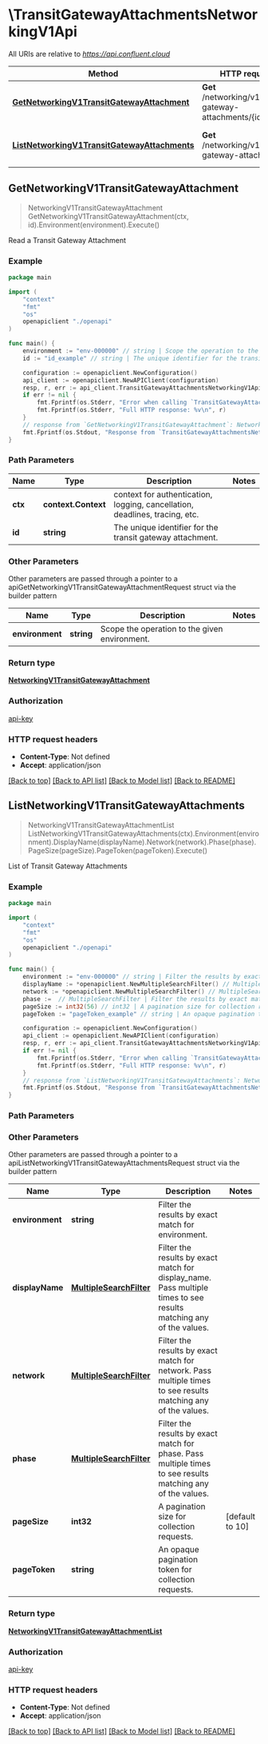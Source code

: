 # \TransitGatewayAttachmentsNetworkingV1Api

All URIs are relative to *https://api.confluent.cloud*

Method | HTTP request | Description
------------- | ------------- | -------------
[**GetNetworkingV1TransitGatewayAttachment**](TransitGatewayAttachmentsNetworkingV1Api.md#GetNetworkingV1TransitGatewayAttachment) | **Get** /networking/v1/transit-gateway-attachments/{id} | Read a Transit Gateway Attachment
[**ListNetworkingV1TransitGatewayAttachments**](TransitGatewayAttachmentsNetworkingV1Api.md#ListNetworkingV1TransitGatewayAttachments) | **Get** /networking/v1/transit-gateway-attachments | List of Transit Gateway Attachments



## GetNetworkingV1TransitGatewayAttachment

> NetworkingV1TransitGatewayAttachment GetNetworkingV1TransitGatewayAttachment(ctx, id).Environment(environment).Execute()

Read a Transit Gateway Attachment



### Example

```go
package main

import (
    "context"
    "fmt"
    "os"
    openapiclient "./openapi"
)

func main() {
    environment := "env-000000" // string | Scope the operation to the given environment.
    id := "id_example" // string | The unique identifier for the transit gateway attachment.

    configuration := openapiclient.NewConfiguration()
    api_client := openapiclient.NewAPIClient(configuration)
    resp, r, err := api_client.TransitGatewayAttachmentsNetworkingV1Api.GetNetworkingV1TransitGatewayAttachment(context.Background(), id).Environment(environment).Execute()
    if err != nil {
        fmt.Fprintf(os.Stderr, "Error when calling `TransitGatewayAttachmentsNetworkingV1Api.GetNetworkingV1TransitGatewayAttachment``: %v\n", err)
        fmt.Fprintf(os.Stderr, "Full HTTP response: %v\n", r)
    }
    // response from `GetNetworkingV1TransitGatewayAttachment`: NetworkingV1TransitGatewayAttachment
    fmt.Fprintf(os.Stdout, "Response from `TransitGatewayAttachmentsNetworkingV1Api.GetNetworkingV1TransitGatewayAttachment`: %v\n", resp)
}
```

### Path Parameters


Name | Type | Description  | Notes
------------- | ------------- | ------------- | -------------
**ctx** | **context.Context** | context for authentication, logging, cancellation, deadlines, tracing, etc.
**id** | **string** | The unique identifier for the transit gateway attachment. | 

### Other Parameters

Other parameters are passed through a pointer to a apiGetNetworkingV1TransitGatewayAttachmentRequest struct via the builder pattern


Name | Type | Description  | Notes
------------- | ------------- | ------------- | -------------
 **environment** | **string** | Scope the operation to the given environment. | 


### Return type

[**NetworkingV1TransitGatewayAttachment**](networking.v1.TransitGatewayAttachment.md)

### Authorization

[api-key](../README.md#api-key)

### HTTP request headers

- **Content-Type**: Not defined
- **Accept**: application/json

[[Back to top]](#) [[Back to API list]](../README.md#documentation-for-api-endpoints)
[[Back to Model list]](../README.md#documentation-for-models)
[[Back to README]](../README.md)


## ListNetworkingV1TransitGatewayAttachments

> NetworkingV1TransitGatewayAttachmentList ListNetworkingV1TransitGatewayAttachments(ctx).Environment(environment).DisplayName(displayName).Network(network).Phase(phase).PageSize(pageSize).PageToken(pageToken).Execute()

List of Transit Gateway Attachments



### Example

```go
package main

import (
    "context"
    "fmt"
    "os"
    openapiclient "./openapi"
)

func main() {
    environment := "env-000000" // string | Filter the results by exact match for environment.
    displayName := *openapiclient.NewMultipleSearchFilter() // MultipleSearchFilter | Filter the results by exact match for display_name. Pass multiple times to see results matching any of the values. (optional)
    network := *openapiclient.NewMultipleSearchFilter() // MultipleSearchFilter | Filter the results by exact match for network. Pass multiple times to see results matching any of the values. (optional)
    phase :=  // MultipleSearchFilter | Filter the results by exact match for phase. Pass multiple times to see results matching any of the values. (optional)
    pageSize := int32(56) // int32 | A pagination size for collection requests. (optional) (default to 10)
    pageToken := "pageToken_example" // string | An opaque pagination token for collection requests. (optional)

    configuration := openapiclient.NewConfiguration()
    api_client := openapiclient.NewAPIClient(configuration)
    resp, r, err := api_client.TransitGatewayAttachmentsNetworkingV1Api.ListNetworkingV1TransitGatewayAttachments(context.Background()).Environment(environment).DisplayName(displayName).Network(network).Phase(phase).PageSize(pageSize).PageToken(pageToken).Execute()
    if err != nil {
        fmt.Fprintf(os.Stderr, "Error when calling `TransitGatewayAttachmentsNetworkingV1Api.ListNetworkingV1TransitGatewayAttachments``: %v\n", err)
        fmt.Fprintf(os.Stderr, "Full HTTP response: %v\n", r)
    }
    // response from `ListNetworkingV1TransitGatewayAttachments`: NetworkingV1TransitGatewayAttachmentList
    fmt.Fprintf(os.Stdout, "Response from `TransitGatewayAttachmentsNetworkingV1Api.ListNetworkingV1TransitGatewayAttachments`: %v\n", resp)
}
```

### Path Parameters



### Other Parameters

Other parameters are passed through a pointer to a apiListNetworkingV1TransitGatewayAttachmentsRequest struct via the builder pattern


Name | Type | Description  | Notes
------------- | ------------- | ------------- | -------------
 **environment** | **string** | Filter the results by exact match for environment. | 
 **displayName** | [**MultipleSearchFilter**](MultipleSearchFilter.md) | Filter the results by exact match for display_name. Pass multiple times to see results matching any of the values. | 
 **network** | [**MultipleSearchFilter**](MultipleSearchFilter.md) | Filter the results by exact match for network. Pass multiple times to see results matching any of the values. | 
 **phase** | [**MultipleSearchFilter**](MultipleSearchFilter.md) | Filter the results by exact match for phase. Pass multiple times to see results matching any of the values. | 
 **pageSize** | **int32** | A pagination size for collection requests. | [default to 10]
 **pageToken** | **string** | An opaque pagination token for collection requests. | 

### Return type

[**NetworkingV1TransitGatewayAttachmentList**](NetworkingV1TransitGatewayAttachmentList.md)

### Authorization

[api-key](../README.md#api-key)

### HTTP request headers

- **Content-Type**: Not defined
- **Accept**: application/json

[[Back to top]](#) [[Back to API list]](../README.md#documentation-for-api-endpoints)
[[Back to Model list]](../README.md#documentation-for-models)
[[Back to README]](../README.md)

